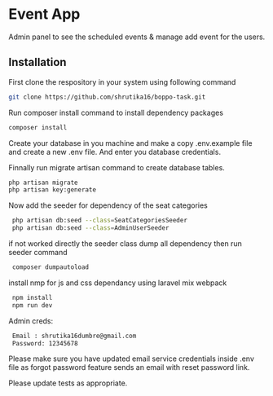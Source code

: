 # Event App

Admin panel to see the scheduled events & manage add event for the users.

## Installation

First clone the respository in your system using following command

```bash
git clone https://github.com/shrutika16/boppo-task.git
```
Run composer install command to install dependency packages
```bash
composer install
```

Create your database in you machine and make a copy .env.example file and create a new .env file. And enter you database credentials.

Finnally run migrate artisan command to create database tables.
```bash
php artisan migrate
php artisan key:generate
```

Now add the seeder for dependency of the seat categories
```bash
 php artisan db:seed --class=SeatCategoriesSeeder
 php artisan db:seed --class=AdminUserSeeder
```
if not worked directly the seeder class dump all dependency then run seeder command
```bash
 composer dumpautoload
```

install nmp for js and css dependancy using laravel mix webpack
```bash
 npm install
 npm run dev
```

Admin creds:
```bash
 Email : shrutika16dumbre@gmail.com
 Password: 12345678
```

Please make sure you have updated email service credentials inside .env file as forgot password feature sends an email with reset password link.

Please update tests as appropriate.
